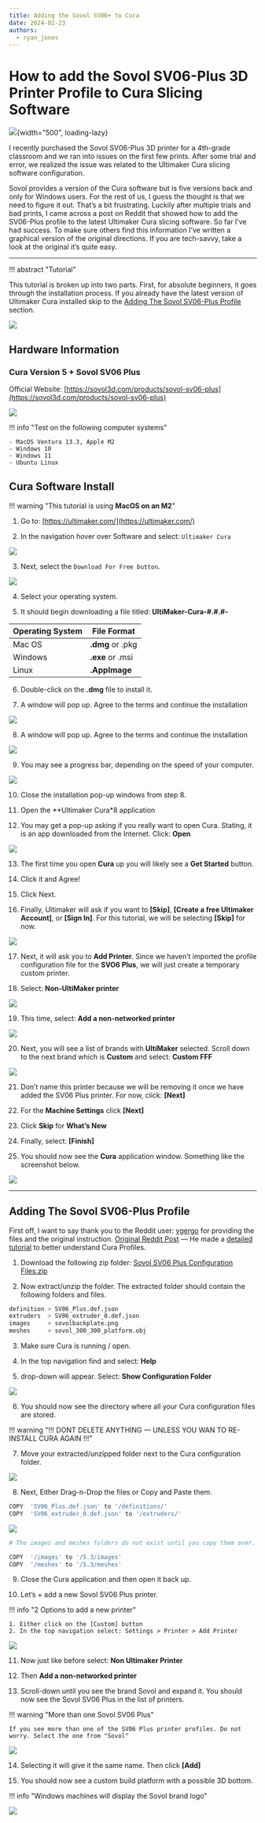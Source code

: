 ```yaml
---
title: Adding the Sovol SV06+ to Cura
date: 2024-02-23
authors:
  - ryan_jones
---
```


# How to add the Sovol SV06-Plus 3D Printer Profile to Cura Slicing Software

![](https://fundedyouth.org/wp-content/uploads/2024/02/add-sovol-sv06-plus-to-cura-banner.webp){width="500", loading-lazy}

I recently purchased the Sovol SV06-Plus 3D printer for a 4th-grade classroom and we ran into issues on the first few prints. After some trial and error, we realized the issue was related to the Ultimaker Cura slicing software configuration. <!-- more -->

Sovol provides a version of the Cura software but is five versions back and only for Windows users. For the rest of us, I guess the thought is that we need to figure it out. That’s a bit frustrating. Luckily after multiple trials and bad prints, I came across a post on Reddit that showed how to add the SV06-Plus profile to the latest Ultimaker Cura slicing software. So far I’ve had success. To make sure others find this information I’ve written a graphical version of the original directions. If you are tech-savvy, take a look at the original it’s quite easy.

---

!!! abstract "Tutorial"

This tutorial is broken up into two parts. First, for absolute beginners, it goes through the installation process. If you already have the latest version of Ultimaker Cura installed skip to the [Adding The Sovol SV06-Plus Profile](#) section.

![](https://fundedyouth.org/wp-content/uploads/2024/02/logos-cura-and-sovol.webp)

## Hardware Information

### Cura Version 5 + Sovol SV06 Plus

Official Website: [https://sovol3d.com/products/sovol-sv06-plus](https://sovol3d.com/products/sovol-sv06-plus)

![](https://fundedyouth.org/wp-content/uploads/2024/02/SV06-Plus-3D-Printer.webp)

!!! info "Test on the following computer systems"

    - MacOS Ventura 13.3, Apple M2
    - Windows 10
    - Windows 11
    - Ubuntu Linux

## Cura Software Install

!!! warning "This tutorial is using **MacOS on an M2**"

1)  Go to: [https://ultimaker.com/](https://ultimaker.com/)

2) In the navigation hover over Software and select: `Ultimaker Cura`

![](https://miro.medium.com/v2/resize:fit:1400/format:webp/0*s7De_fdWJuRs69Rv.png)

3)  Next, select the `Download For Free button`.

![](https://miro.medium.com/v2/resize:fit:968/format:webp/0*IEvgHL5FqFVC96PE.png)

4) Select your operating system.

5) It should begin downloading a file titled:  **UltiMaker-Cura-#.#.#-**

| Operating System | File Format        |
|----------------- |------------------- |
| Mac OS           |  **.dmg** or .pkg  |
| Windows          |  **.exe** or .msi  |
| Linux            |  **.AppImage**     |

6) Double-click on the **.dmg** file to install it.

7) A window will pop up. Agree to the terms and continue the installation

![](https://miro.medium.com/v2/resize:fit:720/format:webp/1*-bfE6EaVuUHvFtB_24tQKw.png)

8) A window will pop up. Agree to the terms and continue the installation

![](https://miro.medium.com/v2/resize:fit:1380/format:webp/1*OM0kyNkdjNWnuizYjdoG3A.png)

9) You may see a progress bar, depending on the speed of your computer.

![](https://miro.medium.com/v2/resize:fit:720/format:webp/1*mXTadiqF4kvub3tJCXMgUg.png)

10) Close the installation pop-up windows from step 8.

11) Open the **Ultimaker Cura*8 application

12) You may get a pop-up asking if you really want to open Cura. Stating, it is an app downloaded from the Internet. Click: **Open**

![](https://miro.medium.com/v2/resize:fit:520/format:webp/1*FxFCtOQwJmy34UJGhSKH-g.png)

13) The first time you open **Cura** up you will likely see a **Get Started** button.

14) Click it and Agree!

15) Click Next.

16) Finally, Ultimaker will ask if you want to **[Skip]**, **[Create a free Ultimaker Account]**, or **[Sign In]**. For this tutorial, we will be selecting **[Skip]** for now.

![](https://miro.medium.com/v2/resize:fit:720/format:webp/1*sXhgM4DZ2gQPxVMXkME04Q.png)

17) Next, it will ask you to **Add Printer.** Since we haven’t imported the profile configuration file for the **SVO6 Plus**, we will just create a temporary custom printer.

18) Select: **Non-UltiMaker printer**

![](https://miro.medium.com/v2/resize:fit:720/format:webp/1*SIqffBHk6t0QDBtgAKJcSQ.png)

19) This time, select: **Add a non-networked printer**

![](https://miro.medium.com/v2/resize:fit:720/format:webp/1*hakzAWjUdPLTUoQycUlWEA.png)

20) Next, you will see a list of brands with **UltiMaker** selected. Scroll down to the next brand which is **Custom** and select: **Custom FFF**

![](https://miro.medium.com/v2/resize:fit:720/format:webp/1*l4Lgq9VpWzAgCA1Eve_9AA.png)

21) Don’t name this printer because we will be removing it once we have added the SV06 Plus printer. For now, click: **[Next]**

22) For the **Machine Settings** click **[Next]**

23) Click **Skip** for **What’s New**

24) Finally, select: **[Finish]**

25) You should now see the **Cura** application window. Something like the screenshot below.

![](https://miro.medium.com/v2/resize:fit:720/format:webp/1*Tu0LbHDqeM2GCOriZZXIhw.png)

---

## Adding The Sovol SV06-Plus Profile

First off, I want to say thank you to the Reddit user: [vgergo](https://www.reddit.com/user/vgergo/) for providing the files and the original instruction. [Original Reddit Post](https://www.reddit.com/r/Sovol/comments/12ycn1g/tip_this_is_how_you_can_import_sovol_slicers_sv06/) — He made a [detailed tutorial](https://www.youtube.com/embed/VULBzpPf0Yg) to better understand Cura Profiles.

1) Download the following zip folder: [Sovol SV06 Plus Configuration Files.zip](https://github.com/drjonesy/CuraSovol3D/blob/main/Sovol_SV06_Plus_Config_Files.zip)

2) Now extract/unzip the folder. The extracted folder should contain the following folders and files.

```bash title="Extracted folder structure"
definition > SV06_Plus.def.json
extruders  > SV06_extruder_0.def.json
images     > sovolbackplate.png
meshes     > sovol_300_300_platform.obj
```

3) Make sure Cura is running / open.

4) In the top navigation find and select: **Help**

5) drop-down will appear. Select: **Show Configuration Folder**

![](https://miro.medium.com/v2/resize:fit:640/format:webp/1*tOn9TM0-NoYNNUom8NBipQ.png)

6) You should now see the directory where all your Cura configuration files are stored.

!!! warning "!!! DONT DELETE ANYTHING — UNLESS YOU WAN TO RE-INSTALL CURA AGAIN !!!"

7) Move your extracted/unzipped folder next to the Cura configuration folder.

![](https://miro.medium.com/v2/resize:fit:640/format:webp/1*--_FCvSZHqyrGbWojhwWpQ.png)

8) Next, Either Drag-n-Drop the files or Copy and Paste them.

```bash
COPY  'SV06_Plus.def.json' to '/definitions/'
COPY  'SV06_extruder_0.def.json' to '/extruders/'
```

![](https://miro.medium.com/v2/resize:fit:720/format:webp/1*uzxs_d-wvsPMCwhJDVA3DA.png)

```bash
# The images and meshes folders do not exist until you copy them over.

COPY  '/images' to '/5.3/images'
COPY  '/meshes' to '/5.3/meshes'
```

9) Close the Cura application and then open it back up.

10) Let’s + add a new Sovol SV06 Plus printer.

!!! info "2 Options to add a new printer"

    1. Either click on the [Custom] button
    2. In the top navigation select: Settings > Printer > Add Printer

![](https://miro.medium.com/v2/resize:fit:640/format:webp/1*kI_GXhA1oGDHsRO8nQ4I2Q.png)

11) Now just like before select: **Non Ultimaker Printer**

12) Then **Add a non-networked printer**

13) Scroll-down until you see the brand Sovol and expand it. You should now see the Sovol SV06 Plus in the list of printers.

!!! warning "More than one Sovol SV06 Plus"

    If you see more than one of the SV06 Plus printer profiles. Do not worry. Select the one from "Sovol"

![](https://miro.medium.com/v2/resize:fit:720/format:webp/1*R-DCUCVCimC8_cgaYb3JYQ.png)

14) Selecting it will give it the same name. Then click **[Add]**

15) You should now see a custom build platform with a possible 3D bottom.

!!! info "Windows machines will display the Sovol brand logo"

![](https://miro.medium.com/v2/resize:fit:720/format:webp/1*7eO4E6fJ4MkOZYtoWjw-ow.png)

